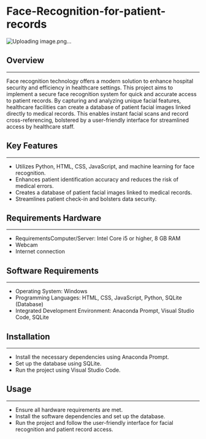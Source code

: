 # Face-Recognition-for-patient-records

![Uploading image.png…]()


## Overview
__________________________________________________________________________________

Face recognition technology offers a modern solution to enhance hospital security and efficiency in healthcare settings. This project aims to implement a secure face recognition system for quick and accurate access to patient records. By capturing and analyzing unique facial features, healthcare facilities can create a database of patient facial images linked directly to medical records. This enables instant facial scans and record cross-referencing, bolstered by a user-friendly interface for streamlined access by healthcare staff.

## Key Features
__________________________________________________________________________________

* Utilizes Python, HTML, CSS, JavaScript, and machine learning for face recognition.
* Enhances patient identification accuracy and reduces the risk of medical errors.
* Creates a database of patient facial images linked to medical records.
* Streamlines patient check-in and bolsters data security.
  
## Requirements Hardware
__________________________________________________________________________________

* RequirementsComputer/Server: Intel Core i5 or higher, 8 GB RAM
* Webcam
* Internet connection
  
## Software Requirements
__________________________________________________________________________________

* Operating System: Windows
* Programming Languages: HTML, CSS, JavaScript, Python, SQLite (Database)
* Integrated Development Environment: Anaconda Prompt, Visual Studio Code, SQLite
  
## Installation
__________________________________________________________________________________

* Install the necessary dependencies using Anaconda Prompt.
* Set up the database using SQLite.
* Run the project using Visual Studio Code.

## Usage
__________________________________________________________________________________

* Ensure all hardware requirements are met.
* Install the software dependencies and set up the database.
* Run the project and follow the user-friendly interface for facial recognition and patient record access.
